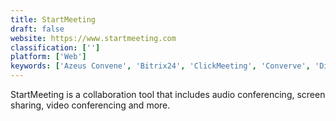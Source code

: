 ```yaml
---
title: StartMeeting
draft: false 
website: https://www.startmeeting.com
classification: ['']
platform: ['Web']
keywords: ['Azeus Convene', 'Bitrix24', 'ClickMeeting', 'Converve', 'Directorpoint', 'Flock', 'GoToWebinar', 'HTML5 Virtual Classroom', 'Huddle', 'Jive', 'ON24', 'OnBoard', 'Onstream Webinars', 'Prezi', 'Samepage', 'Slack', 'Zoho Meeting', 'Zoho ShowTime']
---
```

StartMeeting is a collaboration tool that includes audio conferencing, screen sharing, video conferencing and more.